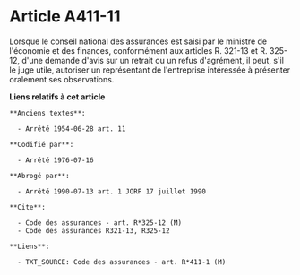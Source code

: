 # Article A411-11

Lorsque le conseil national des assurances est saisi par le ministre de l'économie et des finances, conformément aux articles
R. 321-13 et R. 325-12, d'une demande d'avis sur un retrait ou un refus d'agrément, il peut, s'il le juge utile, autoriser un
représentant de l'entreprise intéressée à présenter oralement ses observations.

**Liens relatifs à cet article**

	**Anciens textes**:

	  - Arrêté 1954-06-28 art. 11

	**Codifié par**:

	  - Arrêté 1976-07-16

	**Abrogé par**:

	  - Arrêté 1990-07-13 art. 1 JORF 17 juillet 1990

	**Cite**:

	  - Code des assurances - art. R*325-12 (M)
	  - Code des assurances R321-13, R325-12

	**Liens**:

	  - TXT_SOURCE: Code des assurances - art. R*411-1 (M)
